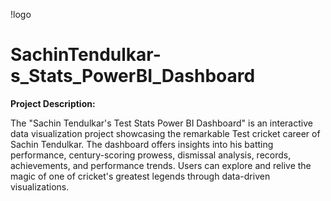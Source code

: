 
!logo[](https://github.com/Saurabhkushwah06/SachinTendulkar-s_Stats_PowerBI_Dashboard/blob/main/sachin%20stats.pdf)
# SachinTendulkar-s_Stats_PowerBI_Dashboard
**Project Description:**

The "Sachin Tendulkar's Test Stats Power BI Dashboard" is an interactive data visualization project showcasing the remarkable Test cricket career of Sachin Tendulkar. The dashboard offers insights into his batting performance, century-scoring prowess, dismissal analysis, records, achievements, and performance trends. Users can explore and relive the magic of one of cricket's greatest legends through data-driven visualizations.
